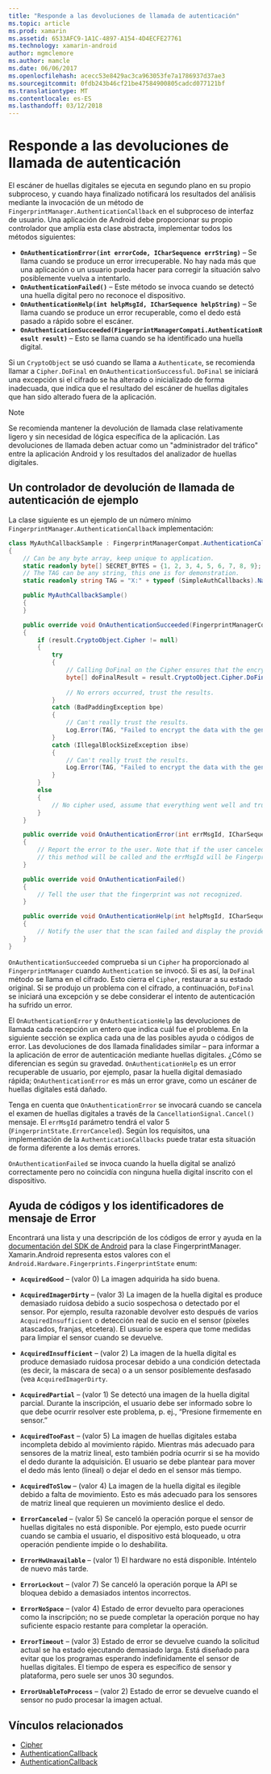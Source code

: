 ```yaml
---
title: "Responde a las devoluciones de llamada de autenticación"
ms.topic: article
ms.prod: xamarin
ms.assetid: 6533AFC9-1A1C-4897-A154-4D4ECFE27761
ms.technology: xamarin-android
author: mgmclemore
ms.author: mamcle
ms.date: 06/06/2017
ms.openlocfilehash: acecc53e8429ac3ca963053fe7a1786937d37ae3
ms.sourcegitcommit: 0fdb243b46cf21be47584900805cadcd077121bf
ms.translationtype: MT
ms.contentlocale: es-ES
ms.lasthandoff: 03/12/2018
---
```

# <a name="responding-to-authentication-callbacks"></a>Responde a las devoluciones de llamada de autenticación

El escáner de huellas digitales se ejecuta en segundo plano en su propio subproceso, y cuando haya finalizado notificará los resultados del análisis mediante la invocación de un método de `FingerprintManager.AuthenticationCallback` en el subproceso de interfaz de usuario. Una aplicación de Android debe proporcionar su propio controlador que amplía esta clase abstracta, implementar todos los métodos siguientes:

* **`OnAuthenticationError(int errorCode, ICharSequence errString)`** &ndash; Se llama cuando se produce un error irrecuperable. No hay nada más que una aplicación o un usuario pueda hacer para corregir la situación salvo posiblemente vuelva a intentarlo.
* **`OnAuthenticationFailed()`** &ndash; Este método se invoca cuando se detectó una huella digital pero no reconoce el dispositivo.
* **`OnAuthenticationHelp(int helpMsgId, ICharSequence helpString)`** &ndash; Se llama cuando se produce un error recuperable, como el dedo está pasado a rápido sobre el escáner.
* **`OnAuthenticationSucceeded(FingerprintManagerCompati.AuthenticationResult result)`** &ndash; Esto se llama cuando se ha identificado una huella digital.

Si un `CryptoObject` se usó cuando se llama a `Authenticate`, se recomienda llamar a `Cipher.DoFinal` en `OnAuthenticationSuccessful`.
`DoFinal` se iniciará una excepción si el cifrado se ha alterado o inicializado de forma inadecuada, que indica que el resultado del escáner de huellas digitales que han sido alterado fuera de la aplicación.


> [!NOTE]
> Se recomienda mantener la devolución de llamada clase relativamente ligero y sin necesidad de lógica específica de la aplicación. Las devoluciones de llamada deben actuar como un "administrador del tráfico" entre la aplicación Android y los resultados del analizador de huellas digitales.

## <a name="a-sample-authentication-callback-handler"></a>Un controlador de devolución de llamada de autenticación de ejemplo

La clase siguiente es un ejemplo de un número mínimo `FingerprintManager.AuthenticationCallback` implementación: 

```csharp
class MyAuthCallbackSample : FingerprintManagerCompat.AuthenticationCallback
{
    // Can be any byte array, keep unique to application.
    static readonly byte[] SECRET_BYTES = {1, 2, 3, 4, 5, 6, 7, 8, 9};
    // The TAG can be any string, this one is for demonstration.
    static readonly string TAG = "X:" + typeof (SimpleAuthCallbacks).Name;

    public MyAuthCallbackSample()
    {
    }

    public override void OnAuthenticationSucceeded(FingerprintManagerCompat.AuthenticationResult result)
    {
        if (result.CryptoObject.Cipher != null) 
        {
            try
            {
                // Calling DoFinal on the Cipher ensures that the encryption worked.
                byte[] doFinalResult = result.CryptoObject.Cipher.DoFinal(SECRET_BYTES);
    
                // No errors occurred, trust the results.              
            }
            catch (BadPaddingException bpe)
            {
                // Can't really trust the results.
                Log.Error(TAG, "Failed to encrypt the data with the generated key." + bpe);
            }
            catch (IllegalBlockSizeException ibse)
            {
                // Can't really trust the results.
                Log.Error(TAG, "Failed to encrypt the data with the generated key." + ibse);
            }
        }
        else
        {
            // No cipher used, assume that everything went well and trust the results.
        }
    }

    public override void OnAuthenticationError(int errMsgId, ICharSequence errString)
    {
        // Report the error to the user. Note that if the user canceled the scan,
        // this method will be called and the errMsgId will be FingerprintState.ErrorCanceled.
    }

    public override void OnAuthenticationFailed()
    {
        // Tell the user that the fingerprint was not recognized.
    }

    public override void OnAuthenticationHelp(int helpMsgId, ICharSequence helpString)
    {
        // Notify the user that the scan failed and display the provided hint.
    }
}
```

`OnAuthenticationSucceeded` comprueba si un `Cipher` ha proporcionado al `FingerprintManager` cuando `Authentication` se invocó. Si es así, la `DoFinal` método se llama en el cifrado. Esto cierra el `Cipher`, restaurar a su estado original. Si se produjo un problema con el cifrado, a continuación, `DoFinal` se iniciará una excepción y se debe considerar el intento de autenticación ha sufrido un error.

El `OnAuthenticationError` y `OnAuthenticationHelp` las devoluciones de llamada cada recepción un entero que indica cuál fue el problema. En la siguiente sección se explica cada una de las posibles ayuda o códigos de error. Las devoluciones de dos llamada finalidades similar &ndash; para informar a la aplicación de error de autenticación mediante huellas digitales. ¿Cómo se diferencian es según su gravedad. `OnAuthenticationHelp` es un error recuperable de usuario, por ejemplo, pasar la huella digital demasiado rápida; `OnAuthenticationError` es más un error grave, como un escáner de huellas digitales está dañado.

Tenga en cuenta que `OnAuthenticationError` se invocará cuando se cancela el examen de huellas digitales a través de la `CancellationSignal.Cancel()` mensaje. El `errMsgId` parámetro tendrá el valor 5 (`FingerprintState.ErrorCanceled`). Según los requisitos, una implementación de la `AuthenticationCallbacks` puede tratar esta situación de forma diferente a los demás errores. 

`OnAuthenticationFailed` se invoca cuando la huella digital se analizó correctamente pero no coincidía con ninguna huella digital inscrito con el dispositivo. 

## <a name="help-codes-and-error-message-ids"></a>Ayuda de códigos y los identificadores de mensaje de Error 

Encontrará una lista y una descripción de los códigos de error y ayuda en la [documentación del SDK de Android](http://developer.android.com/reference/android/hardware/fingerprint/FingerprintManager.html#FINGERPRINT_ACQUIRED_GOOD) para la clase FingerprintManager. Xamarin.Android representa estos valores con el `Android.Hardware.Fingerprints.FingerprintState` enum:


-   **`AcquiredGood`** &ndash; (valor 0) La imagen adquirida ha sido buena.


-   **`AcquiredImagerDirty`** &ndash; (valor 3) La imagen de la huella digital es produce demasiado ruidosa debido a sucio sospechosa o detectado por el sensor. Por ejemplo, resulta razonable devolver esto después de varios `AcquiredInsufficient` o detección real de sucio en el sensor (píxeles atascados, franjas, etcetera). El usuario se espera que tome medidas para limpiar el sensor cuando se devuelve.


-   **`AcquiredInsufficient`** &ndash; (valor 2) La imagen de la huella digital es produce demasiado ruidosa procesar debido a una condición detectada (es decir, la máscara de seca) o a un sensor posiblemente desfasado (vea `AcquiredImagerDirty`.



-   **`AcquiredPartial`** &ndash; (valor 1) Se detectó una imagen de la huella digital parcial. Durante la inscripción, el usuario debe ser informado sobre lo que debe ocurrir resolver este problema, p. ej., &ldquo;Presione firmemente en sensor.&rdquo;



-   **`AcquiredTooFast`** &ndash; (valor 5) La imagen de huellas digitales estaba incompleta debido al movimiento rápido. Mientras más adecuado para sensores de la matriz lineal, esto también podría ocurrir si se ha movido el dedo durante la adquisición. El usuario se debe plantear para mover el dedo más lento (lineal) o dejar el dedo en el sensor más tiempo.




-   **`AcquiredToSlow`** &ndash; (valor 4) La imagen de la huella digital es ilegible debido a falta de movimiento. Esto es más adecuado para los sensores de matriz lineal que requieren un movimiento deslice el dedo.



-   **`ErrorCanceled`** &ndash; (valor 5) Se canceló la operación porque el sensor de huellas digitales no está disponible. Por ejemplo, esto puede ocurrir cuando se cambia el usuario, el dispositivo está bloqueado, u otra operación pendiente impide o lo deshabilita.



-   **`ErrorHwUnavailable`** &ndash; (valor 1) El hardware no está disponible. Inténtelo de nuevo más tarde.




-   **`ErrorLockout`** &ndash; (valor 7) Se canceló la operación porque la API se bloquea debido a demasiados intentos incorrectos.




-   **`ErrorNoSpace`** &ndash; (valor 4) Estado de error devuelto para operaciones como la inscripción; no se puede completar la operación porque no hay suficiente espacio restante para completar la operación.



-   **`ErrorTimeout`** &ndash; (valor 3) Estado de error se devuelve cuando la solicitud actual se ha estado ejecutando demasiado larga. Está diseñado para evitar que los programas esperando indefinidamente el sensor de huellas digitales. El tiempo de espera es específico de sensor y plataforma, pero suele ser unos 30 segundos.



-   **`ErrorUnableToProcess`** &ndash; (valor 2) Estado de error se devuelve cuando el sensor no pudo procesar la imagen actual.



## <a name="related-links"></a>Vínculos relacionados

- [Cipher](https://docs.oracle.com/javase/7/docshttps://developer.xamarin.com/api/javax/crypto/Cipher.html)
- [AuthenticationCallback](http://developer.android.com/reference/android/hardware/fingerprint/FingerprintManager.AuthenticationCallback.html)
- [AuthenticationCallback](http://developer.android.com/reference/android/support/v4/hardware/fingerprint/FingerprintManagerCompat.AuthenticationCallback.html)
